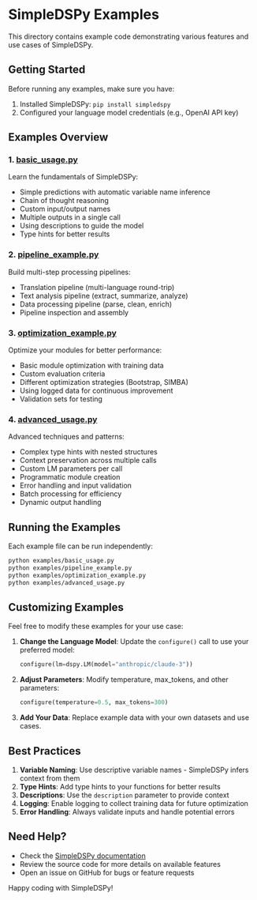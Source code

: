 # SimpleDSPy Examples

This directory contains example code demonstrating various features and use cases of SimpleDSPy.

## Getting Started

Before running any examples, make sure you have:

1. Installed SimpleDSPy: `pip install simpledspy`
2. Configured your language model credentials (e.g., OpenAI API key)

## Examples Overview

### 1. [basic_usage.py](basic_usage.py)
Learn the fundamentals of SimpleDSPy:
- Simple predictions with automatic variable name inference
- Chain of thought reasoning
- Custom input/output names
- Multiple outputs in a single call
- Using descriptions to guide the model
- Type hints for better results

### 2. [pipeline_example.py](pipeline_example.py)
Build multi-step processing pipelines:
- Translation pipeline (multi-language round-trip)
- Text analysis pipeline (extract, summarize, analyze)
- Data processing pipeline (parse, clean, enrich)
- Pipeline inspection and assembly

### 3. [optimization_example.py](optimization_example.py)
Optimize your modules for better performance:
- Basic module optimization with training data
- Custom evaluation criteria
- Different optimization strategies (Bootstrap, SIMBA)
- Using logged data for continuous improvement
- Validation sets for testing

### 4. [advanced_usage.py](advanced_usage.py)
Advanced techniques and patterns:
- Complex type hints with nested structures
- Context preservation across multiple calls
- Custom LM parameters per call
- Programmatic module creation
- Error handling and input validation
- Batch processing for efficiency
- Dynamic output handling

## Running the Examples

Each example file can be run independently:

```bash
python examples/basic_usage.py
python examples/pipeline_example.py
python examples/optimization_example.py
python examples/advanced_usage.py
```

## Customizing Examples

Feel free to modify these examples for your use case:

1. **Change the Language Model**: Update the `configure()` call to use your preferred model:
   ```python
   configure(lm=dspy.LM(model="anthropic/claude-3"))
   ```

2. **Adjust Parameters**: Modify temperature, max_tokens, and other parameters:
   ```python
   configure(temperature=0.5, max_tokens=300)
   ```

3. **Add Your Data**: Replace example data with your own datasets and use cases.

## Best Practices

1. **Variable Naming**: Use descriptive variable names - SimpleDSPy infers context from them
2. **Type Hints**: Add type hints to your functions for better results
3. **Descriptions**: Use the `description` parameter to provide context
4. **Logging**: Enable logging to collect training data for future optimization
5. **Error Handling**: Always validate inputs and handle potential errors

## Need Help?

- Check the [SimpleDSPy documentation](https://github.com/thompsonjeff/simpledspy)
- Review the source code for more details on available features
- Open an issue on GitHub for bugs or feature requests

Happy coding with SimpleDSPy!